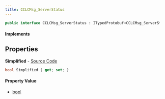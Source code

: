 ```yaml
---
title: CCLCMsg_ServerStatus
---
```


```csharp
public interface CCLCMsg_ServerStatus : ITypedProtobuf<CCLCMsg_ServerStatus>, INativeHandle, INetMessage<CCLCMsg_ServerStatus>, IDisposable
```

#### Implements

## Properties

**Simplified** - [Source Code](https://github.com/swiftly-solution/swiftlys2/blob/master/managed/src/SwiftlyS2.Generated/Protobufs/Interfaces/CCLCMsg_ServerStatus.cs#L18)

```csharp
bool Simplified { get; set; }
```

#### Property Value

- [bool](https://learn.microsoft.com/dotnet/api/system.boolean)

